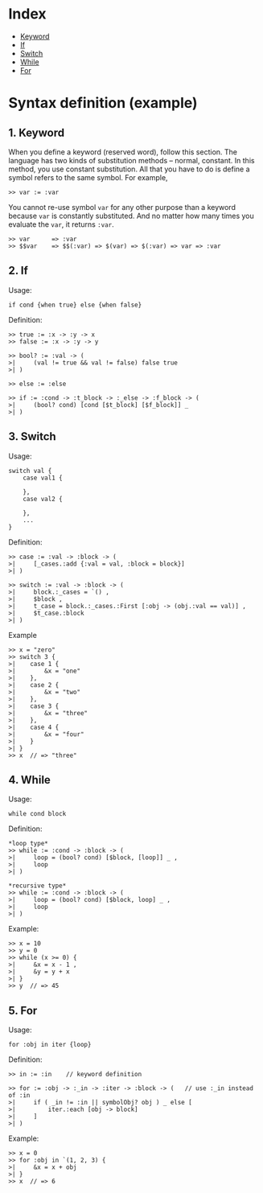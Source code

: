# Index
- [Keyword](#keyword)
- [If](#if)
- [Switch](#switch)
- [While](#while)
- [For](#for)

<a id = "syntax-definition"></a>
# Syntax definition (example)

<a id = "keyword"></a>
## 1. Keyword
When you define a keyword (reserved word), follow this section. The language has two kinds of substitution methods – normal, constant. In this method, you use constant substitution. All that you have to do is define a symbol refers to the same symbol. For example,

```
>> var := :var
```

You cannot re-use symbol `var` for any other purpose than a keyword because `var` is constantly substituted. And no matter how many times you evaluate the `var`, it returns `:var`.

```
>> var      => :var
>> $$var    => $$(:var) => $(var) => $(:var) => var => :var
```

<a id = "if"></a>
## 2. If
Usage:
```
if cond {when true} else {when false}
```

Definition:
```
>> true := :x -> :y -> x
>> false := :x -> :y -> y

>> bool? := :val -> (
>|     (val != true && val != false) false true
>| )

>> else := :else

>> if := :cond -> :t_block -> :_else -> :f_block -> (
>|     (bool? cond) [cond [$t_block] [$f_block]] _
>| )
```

<a id = "switch"></a>
## 3. Switch
Usage:
```
switch val {
    case val1 {
        
    },
    case val2 {

    },
    ...
}
```

Definition:
```
>> case := :val -> :block -> (
>|     [_cases.:add {:val = val, :block = block}]
>| )

>> switch := :val -> :block -> (
>|     block.:_cases = `() ,
>|     $block ,
>|     t_case = block.:_cases.:First [:obj -> (obj.:val == val)] ,
>|     $t_case.:block
>| )
```

Example
```
>> x = "zero"
>> switch 3 {
>|    case 1 {
>|        &x = "one"
>|    },
>|    case 2 {
>|        &x = "two"
>|    },
>|    case 3 {
>|        &x = "three"
>|    },
>|    case 4 {
>|        &x = "four"
>|    }
>| }
>> x  // => "three"
````

<a id = "while"></a>
## 4. While
Usage:
```
while cond block
```

Definition:
```
*loop type*
>> while := :cond -> :block -> (
>|     loop = (bool? cond) [$block, [loop]] _ ,
>|     loop
>| )

*recursive type*
>> while := :cond -> :block -> (
>|     loop = (bool? cond) [$block, loop] _ ,
>|     loop
>| )
```

Example:
```
>> x = 10
>> y = 0
>> while (x >= 0) {
>|     &x = x - 1 ,
>|     &y = y + x
>| }
>> y  // => 45
```

<a id = "for"></a>
## 5. For
Usage:
```
for :obj in iter {loop}
```

Definition:
```
>> in := :in    // keyword definition

>> for := :obj -> :_in -> :iter -> :block -> (   // use :_in instead of :in
>|     if ( _in != :in || symbolObj? obj ) _ else [
>|         iter.:each [obj -> block]
>|     ]
>| )
```

Example:
```
>> x = 0
>> for :obj in `(1, 2, 3) {
>|     &x = x + obj
>| }
>> x  // => 6
```